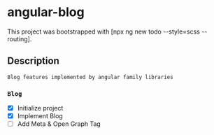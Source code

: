 # angular-blog

This project was bootstrapped with [npx ng new todo --style=scss --routing].

## Description

```
Blog features implemented by angular family libraries
```

### `Blog`

- [x] Initialize project
- [x] Implement Blog
- [ ] Add Meta & Open Graph Tag

